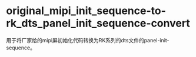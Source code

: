 # original_mipi_init_sequence-to-rk_dts_panel_init_sequence-convert
 用于将厂家给的mipi屏初始化代码转换为RK系列的dts文件的panel-init-sequence。
